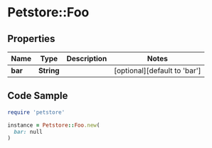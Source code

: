 # Petstore::Foo

## Properties

| Name | Type | Description | Notes |
| ---- | ---- | ----------- | ----- |
| **bar** | **String** |  | [optional][default to &#39;bar&#39;] |

## Code Sample

```ruby
require 'petstore'

instance = Petstore::Foo.new(
  bar: null
)
```

